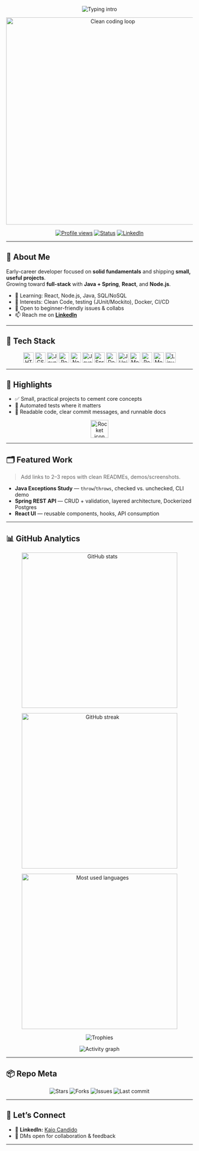 <!-- Hero -->
<p align="center">
  <img 
    src="https://readme-typing-svg.herokuapp.com?font=Fira+Code&weight=700&size=26&pause=1100&color=00F7FF&center=true&vCenter=true&width=720&lines=Hi%2C+I'm+Kaio+%F0%9F%91%8B;Full-Stack+Developer+in+progress;Java+%2B+Spring+%7C+React+%7C+Node.js;Always+learning%2C+always+building" 
    alt="Typing intro"
  />
</p>

<!-- Minimal, loop-friendly coding GIF (troquei o anterior) -->
<p align="center">
  <img src="https://media.giphy.com/media/26Fxy3Iz1ari8oytO/giphy.gif" width="560" alt="Clean coding loop">
</p>

<div align="center">
  
[![Profile views](https://komarev.com/ghpvc/?username=kaiocandido&style=for-the-badge&color=0AA67E)](#)
[![Status](https://img.shields.io/badge/Status-Open%20to%20collaboration-6E56CF?style=for-the-badge)](#)
[![LinkedIn](https://img.shields.io/badge/LinkedIn-Kaio%20Candido-0A66C2?logo=linkedin&logoColor=white&style=for-the-badge)](https://www.linkedin.com/in/kaio-c-9813b0285/)

</div>

---

## 👋 About Me
Early-career developer focused on **solid fundamentals** and shipping **small, useful projects**.  
Growing toward **full-stack** with **Java + Spring**, **React**, and **Node.js**.

- 🌱 Learning: React, Node.js, Java, SQL/NoSQL  
- 🧭 Interests: Clean Code, testing (JUnit/Mockito), Docker, CI/CD  
- 🤝 Open to beginner-friendly issues & collabs  
- 📫 Reach me on **[LinkedIn](https://www.linkedin.com/in/kaio-c-9813b0285/)**

---

## 🧰 Tech Stack
<p align="center">
  <img src="https://img.shields.io/badge/HTML5-E34F26?logo=html5&logoColor=white&style=for-the-badge" alt="HTML5" height="28">
  <img src="https://img.shields.io/badge/CSS3-1572B6?logo=css3&logoColor=white&style=for-the-badge" alt="CSS3" height="28">
  <img src="https://img.shields.io/badge/JavaScript-F7DF1E?logo=javascript&logoColor=black&style=for-the-badge" alt="JavaScript" height="28">
  <img src="https://img.shields.io/badge/React-61DAFB?logo=react&logoColor=black&style=for-the-badge" alt="React" height="28">
  <img src="https://img.shields.io/badge/Node.js-339933?logo=node.js&logoColor=white&style=for-the-badge" alt="Node.js" height="28">
  <img src="https://img.shields.io/badge/Java-007396?logo=java&logoColor=white&style=for-the-badge" alt="Java" height="28">
  <img src="https://img.shields.io/badge/Spring%20Boot-6DB33F?logo=springboot&logoColor=white&style=for-the-badge" alt="Spring Boot" height="28">
  <img src="https://img.shields.io/badge/Docker-2496ED?logo=docker&logoColor=white&style=for-the-badge" alt="Docker" height="28">
  <img src="https://img.shields.io/badge/JUnit%205-25A162?logo=junit5&logoColor=white&style=for-the-badge" alt="JUnit 5" height="28">
  <img src="https://img.shields.io/badge/Mockito-8D8D8D?logo=mockito&logoColor=white&style=for-the-badge" alt="Mockito" height="28">
  <img src="https://img.shields.io/badge/PostgreSQL-336791?logo=postgresql&logoColor=white&style=for-the-badge" alt="PostgreSQL" height="28">
  <img src="https://img.shields.io/badge/MongoDB-47A248?logo=mongodb&logoColor=white&style=for-the-badge" alt="MongoDB" height="28">
  <img src="https://img.shields.io/badge/Linux-16D4B9?logo=linux&logoColor=white&style=for-the-badge" alt="Linux" height="28">
</p>

---

## 🚀 Highlights
- ✅ Small, practical projects to cement core concepts  
- 🧪 Automated tests where it matters  
- 🧹 Readable code, clear commit messages, and runnable docs

<!-- Accent (tirei o símbolo do Python; usei um ícone SVG leve) -->
<p align="center">
  <img src="https://raw.githubusercontent.com/simple-icons/simple-icons/develop/icons/rocket.svg" width="48" alt="Rocket icon">
</p>

---

## 🗂️ Featured Work
> Add links to 2–3 repos with clean READMEs, demos/screenshots.

- **Java Exceptions Study** — `throw`/`throws`, checked vs. unchecked, CLI demo  
- **Spring REST API** — CRUD + validation, layered architecture, Dockerized Postgres  
- **React UI** — reusable components, hooks, API consumption

---

## 📊 GitHub Analytics
<p align="center">
  <img 
    src="https://github-readme-stats.vercel.app/api?username=kaiocandido&show_icons=true&count_private=true&theme=transparent" 
    width="420" 
    alt="GitHub stats" 
  />
</p>

<p align="center">
  <img 
    src="https://streak-stats.demolab.com?user=kaiocandido&theme=transparent" 
    width="420" 
    alt="GitHub streak"
  />
</p>

<p align="center">
  <img 
    src="https://github-profile-summary-cards.vercel.app/api/cards/most-commit-language?username=kaiocandido&theme=transparent" 
    width="420" 
    alt="Most used languages"
  />
</p>

<p align="center">
  <img 
    src="https://github-profile-trophy.vercel.app/?username=kaiocandido&theme=onestar&no-frame=true&row=1&column=6" 
    alt="Trophies"
  />
</p>

<p align="center">
  <img 
    src="https://github-readme-activity-graph.vercel.app/graph?username=kaiocandido&theme=github-compact&custom_title=Contribution%20Graph" 
    alt="Activity graph"
  />
</p>

---

## 📦 Repo Meta
<p align="center">
  <img src="https://img.shields.io/github/stars/kaiocandido/kaiocandido?style=flat&logo=github" alt="Stars"/>
  <img src="https://img.shields.io/github/forks/kaiocandido/kaiocandido?style=flat&logo=github" alt="Forks"/>
  <img src="https://img.shields.io/github/issues/kaiocandido/kaiocandido?style=flat&logo=github" alt="Issues"/>
  <img src="https://img.shields.io/github/last-commit/kaiocandido/kaiocandido?style=flat&logo=github" alt="Last commit"/>
</p>

---

## 🤝 Let’s Connect
- 💼 **LinkedIn:** [Kaio Candido](https://www.linkedin.com/in/kaio-c-9813b0285/)  
- 💬 DMs open for collaboration & feedback

---

<!-- Notes:
- GIFs trocados por opções leves e loop-friendly.
- Nenhum ícone/anim do Python.
- "theme=transparent" adapta ao light/dark do GitHub.
- Mantenha alt text para acessibilidade.
-->
